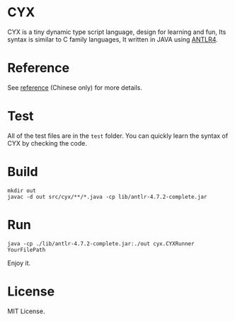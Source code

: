 # CYX

CYX is a tiny dynamic type script language, design for learning and fun, Its syntax is similar to C family languages, It written in JAVA using [ANTLR4](https://github.com/antlr/antlr4).

# Reference

See [reference](reference_CN.md) (Chinese only) for more details.

# Test

All of the test files are in the `test` folder. You can quickly learn the syntax of CYX by checking the code.

# Build

```
mkdir out
javac -d out src/cyx/**/*.java -cp lib/antlr-4.7.2-complete.jar
```

# Run

```
java -cp ./lib/antlr-4.7.2-complete.jar:./out cyx.CYXRunner YourFilePath
```
Enjoy it.

# License

MIT License.